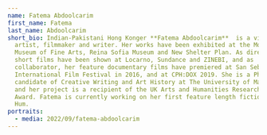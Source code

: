 ```yaml
---
name: Fatema Abdoolcarim
first_name: Fatema
last_name: Abdoolcarim
short_bio: Indian-Pakistani Hong Konger **Fatema Abdoolcarim**  is a visual
  artist, filmmaker and writer. Her works have been exhibited at the Montreal
  Museum of Fine Arts, Reina Sofia Museum and New Shelter Plan. As director, her
  short films have been shown at Locarno, Sundance and ZINEBI, and as
  collaborator, her feature documentary films have premiered at San Sebastian
  International Film Festival in 2016, and at CPH:DOX 2019. She is a PhD
  candidate of Creative Writing and Art History at The University of Manchester,
  and her project is a recipient of the UK Arts and Humanities Research Council
  Award. Fatema is currently working on her first feature length fiction film,
  Hum.
portraits:
  - media: 2022/09/fatema-abdoolcarim
---
```

